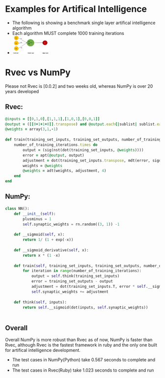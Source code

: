 # Examples for Artifical Intelligence
- The following is showing a benchmark single layer artifical intelligence algorithm
- Each algorithm MUST complete 1000 training iterations
- <img alt="network" src="sln.png" height="60">

# Rvec vs NumPy
Please not Rvec is [0.0.2] and two weeks old, whereas NumPy is over 20 years developed

## Rvec:
```ruby
@inputs = [[0,1,0],[1,1,1],[1,0,1],[0,0,1]]
@output = ([[0+1+1+0]].transpose) and @output.each{|sublist| sublist.each{|item| @output = item} }
@weights = array(3,1,-1)

def train(training_set_inputs, training_set_outputs, number_of_training_iterations)
    number_of_training_iterations.times do
        output = (sig(nst(dot(training_set_inputs, @weights))))
        error = apt(@output, output)
        adjustment = dot(training_set_inputs.transpose, mdt(error, sigd(output), 4))
        weights = @weights
        @weights = adt(weights, adjustment, 4)
    end
end
```
## NumPy:
```python
class NN():
    def __init__(self):
        plusminus = 1
        self.synaptic_weights = rn.random((3, 1)) -1

    def __sigmoid(self, x):
        return 1/ (1 + exp(-x))

    def __sigmoid_derivative(self, x):
        return x * (1 -x)

    def train(self, training_set_inputs, training_set_outputs, number_of_training_iterations):
        for iteration in range(number_of_training_iterations):
            output = self.think(training_set_inputs)
            error = training_set_outputs - output
            adjustment = dot(training_set_inputs.T, error * self.__sigmoid_derivative(output))
            self.synaptic_weights += adjustment

    def think(self, inputs):
        return self.__sigmoid(dot(inputs, self.synaptic_weights))
        
```
## Overall
Overall NumPy is more robust than Rvec as of now, NumPy is faster than Rvec, although Rvec is the fastest framework in ruby and the only one built for artifical intelligence development. 
- The test cases in NumPy(Python) take 0.567 seconds to complete and run
- The test cases in Rvec(Ruby) take 1.023 seconds to complete and run
